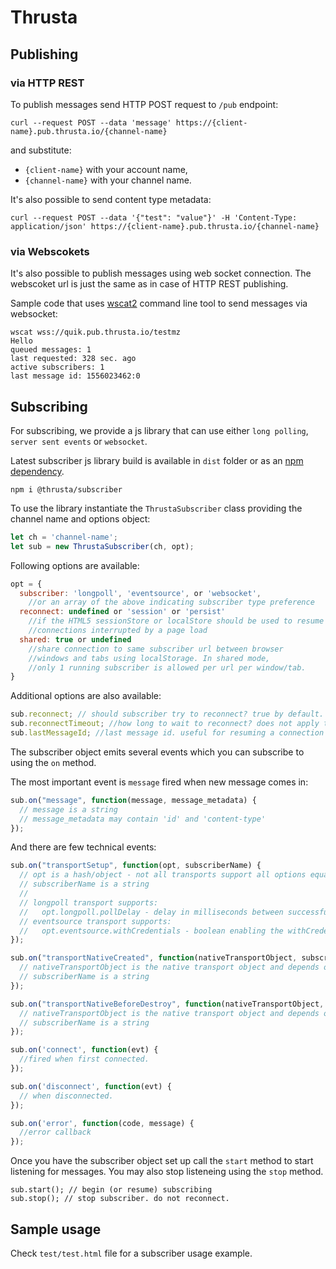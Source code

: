 # Thrusta

## Publishing

### via HTTP REST

To publish messages send HTTP POST request to `/pub` endpoint:

`curl --request POST --data 'message' https://{client-name}.pub.thrusta.io/{channel-name}` 

and substitute:
* `{client-name}` with your account name,
* `{channel-name}` with your channel name. 

It's also possible to send content type metadata:

`curl --request POST --data '{"test": "value"}' -H 'Content-Type: application/json' https://{client-name}.pub.thrusta.io/{channel-name}`  

### via Webscokets

It's also possible to publish messages using web socket connection. The webscoket url is just the same as in case of HTTP REST publishing.

Sample code that uses [wscat2](https://www.npmjs.com/package/wscat2) command line tool to send messages via websocket:

```
wscat wss://quik.pub.thrusta.io/testmz
Hello
queued messages: 1
last requested: 328 sec. ago
active subscribers: 1
last message id: 1556023462:0
```

## Subscribing

For subscribing, we provide a js library that can use either `long polling`, `server sent events` or `websocket`.

Latest subscriber js library build is available in `dist` folder or as an [npm dependency](https://www.npmjs.com/package/@thrusta/subscriber).

```
npm i @thrusta/subscriber
```

To use the library instantiate the `ThrustaSubscriber` class providing the channel name and options object:

```javascript 
let ch = 'channel-name';
let sub = new ThrustaSubscriber(ch, opt);
```

Following options are available:

```javascript
opt = {
  subscriber: 'longpoll', 'eventsource', or 'websocket',
    //or an array of the above indicating subscriber type preference
  reconnect: undefined or 'session' or 'persist'
    //if the HTML5 sessionStore or localStore should be used to resume
    //connections interrupted by a page load
  shared: true or undefined
    //share connection to same subscriber url between browser
    //windows and tabs using localStorage. In shared mode,
    //only 1 running subscriber is allowed per url per window/tab.
}
```

Additional options are also available:

```javascript
sub.reconnect; // should subscriber try to reconnect? true by default.
sub.reconnectTimeout; //how long to wait to reconnect? does not apply to EventSource, which reconnects on its own.
sub.lastMessageId; //last message id. useful for resuming a connection without loss or repetition.
```

The subscriber object emits several events which you can subscribe to using the `on` method.  

The most important event is `message` fired when new message comes in:

```javascript
sub.on("message", function(message, message_metadata) {
  // message is a string
  // message_metadata may contain 'id' and 'content-type'
});
```

And there are few technical events:

```javascript
sub.on("transportSetup", function(opt, subscriberName) {
  // opt is a hash/object - not all transports support all options equally. Only longpoll supports arbitrary headers
  // subscriberName is a string
  //
  // longpoll transport supports:
  //   opt.longpoll.pollDelay - delay in milliseconds between successful requests
  // eventsource transport supports:
  //   opt.eventsource.withCredentials - boolean enabling the withCredentials CORS setting
});

sub.on("transportNativeCreated", function(nativeTransportObject, subscriberName) {
  // nativeTransportObject is the native transport object and depends on the subscriber type
  // subscriberName is a string
});

sub.on("transportNativeBeforeDestroy", function(nativeTransportObject, subscriberName) {
  // nativeTransportObject is the native transport object and depends on the subscriber type
  // subscriberName is a string
});

sub.on('connect', function(evt) {
  //fired when first connected.
});

sub.on('disconnect', function(evt) {
  // when disconnected.
});

sub.on('error', function(code, message) {
  //error callback
});
```

Once you have the subscriber object set up call the `start` method to start listening for messages.
You may also stop listeneing using the `stop` method. 

```
sub.start(); // begin (or resume) subscribing
sub.stop(); // stop subscriber. do not reconnect.
```

## Sample usage

Check `test/test.html` file for a subscriber usage example.